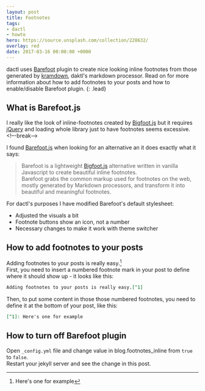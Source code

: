 ```yaml
---
layout: post
title: Footnotes
tags:
- dactl
- howto
hero: https://source.unsplash.com/collection/228632/
overlay: red
date: 2017-03-16 00:00:00 +0000
---
```


dactl uses [Barefoot](https://github.com/philgruneich/barefoot) plugin to create nice looking inline footnotes from those generated by [kramdown](https://kramdown.gettalong.org/), daktl's markdown processor.
Read on for more information about how to add footnotes to your posts and how to enable/disable Barefoot plugin.
{: .lead}

## What is Barefoot.js
I really like the look of inline-footnotes created by [Bigfoot.js](https://github.com/lemonmade/bigfoot) but it requires [jQuery](http://jquery.com/) and loading whole library just to have footnotes seems excessive.
<!–-break-–>

I found [Barefoot.js](https://github.com/philgruneich/barefoot) when looking for an alternative an it does exactly what it says:

>Barefoot is a lightweight [Bigfoot.js](https://github.com/lemonmade/bigfoot) alternative written in vanilla Javascript to create beautiful inline footnotes.  
Barefoot grabs the common markup used for footnotes on the web, mostly generated by Markdown processors, and transform it into beautiful and meaningful footnotes.

For dactl's purposes I have modified Barefoot's default stylesheet:
* Adjusted the visuals a bit
* Footnote buttons show an icon, not a number
* Necessary changes to make it work with theme switcher

## How to add footnotes to your posts
Adding footnotes to your posts is really easy.[^1]  
First, you need to insert a numbered footnote mark in your post to define where it should show up - it looks like this: 
```markdown
Adding footnotes to your posts is really easy.[^1]
```

Then, to put some content in those those numbered footnotes, you need to define it at the bottom of your post, like this:
```markdown
[^1]: Here's one for example
```

## How to turn off Barefoot plugin
Open `_config.yml` file and change value in blog.footnotes_inline from `true` to `false`.  
Restart your jekyll server and see the change in this post.

[^1]: Here's one for example
